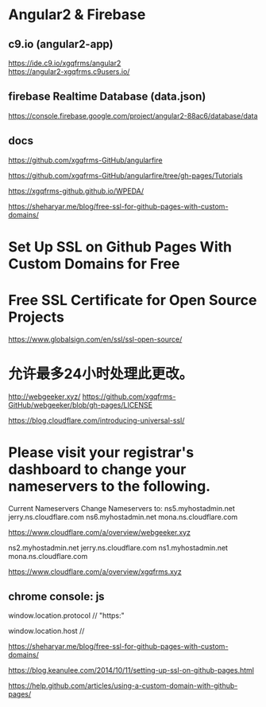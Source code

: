 # Angular2 & Firebase  

## c9.io (angular2-app)  
https://ide.c9.io/xgqfrms/angular2  
https://angular2-xgqfrms.c9users.io/  

## firebase Realtime Database (data.json)  
https://console.firebase.google.com/project/angular2-88ac6/database/data  


## docs  
https://github.com/xgqfrms-GitHub/angularfire  

https://github.com/xgqfrms-GitHub/angularfire/tree/gh-pages/Tutorials


https://xgqfrms-github.github.io/WPEDA/




https://sheharyar.me/blog/free-ssl-for-github-pages-with-custom-domains/




# Set Up SSL on Github Pages With Custom Domains for Free

# Free SSL Certificate for Open Source Projects  

https://www.globalsign.com/en/ssl/ssl-open-source/






# 允许最多24小时处理此更改。


http://webgeeker.xyz/
https://github.com/xgqfrms-GitHub/webgeeker/blob/gh-pages/LICENSE


https://blog.cloudflare.com/introducing-universal-ssl/



# Please visit your registrar's dashboard to change your nameservers to the following.

Current Nameservers Change Nameservers to:
ns5.myhostadmin.net jerry.ns.cloudflare.com
ns6.myhostadmin.net mona.ns.cloudflare.com



https://www.cloudflare.com/a/overview/webgeeker.xyz


ns2.myhostadmin.net jerry.ns.cloudflare.com
ns1.myhostadmin.net mona.ns.cloudflare.com


https://www.cloudflare.com/a/overview/xgqfrms.xyz





## chrome console: js

window.location.protocol
// "https:"

window.location.host
// 


https://sheharyar.me/blog/free-ssl-for-github-pages-with-custom-domains/


https://blog.keanulee.com/2014/10/11/setting-up-ssl-on-github-pages.html  


https://help.github.com/articles/using-a-custom-domain-with-github-pages/



